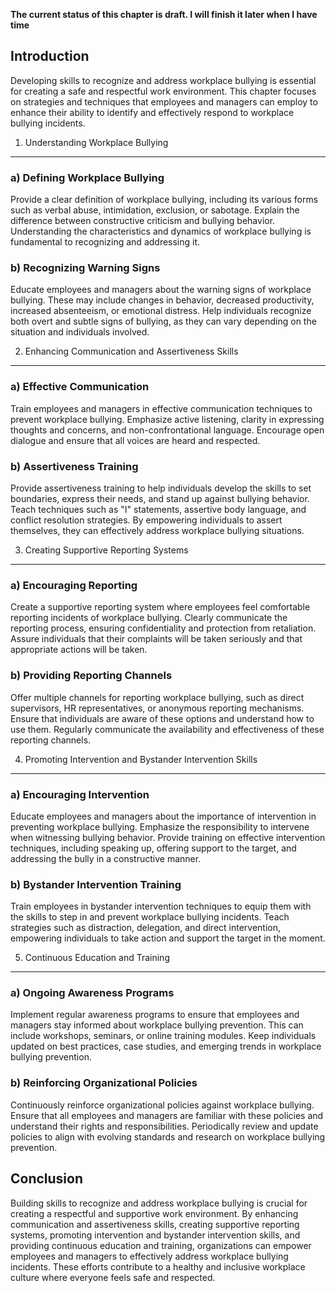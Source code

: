 **The current status of this chapter is draft. I will finish it later when I have time**

Introduction
------------

Developing skills to recognize and address workplace bullying is essential for creating a safe and respectful work environment. This chapter focuses on strategies and techniques that employees and managers can employ to enhance their ability to identify and effectively respond to workplace bullying incidents.

1. Understanding Workplace Bullying
-----------------------------------

### a) Defining Workplace Bullying

Provide a clear definition of workplace bullying, including its various forms such as verbal abuse, intimidation, exclusion, or sabotage. Explain the difference between constructive criticism and bullying behavior. Understanding the characteristics and dynamics of workplace bullying is fundamental to recognizing and addressing it.

### b) Recognizing Warning Signs

Educate employees and managers about the warning signs of workplace bullying. These may include changes in behavior, decreased productivity, increased absenteeism, or emotional distress. Help individuals recognize both overt and subtle signs of bullying, as they can vary depending on the situation and individuals involved.

2. Enhancing Communication and Assertiveness Skills
---------------------------------------------------

### a) Effective Communication

Train employees and managers in effective communication techniques to prevent workplace bullying. Emphasize active listening, clarity in expressing thoughts and concerns, and non-confrontational language. Encourage open dialogue and ensure that all voices are heard and respected.

### b) Assertiveness Training

Provide assertiveness training to help individuals develop the skills to set boundaries, express their needs, and stand up against bullying behavior. Teach techniques such as "I" statements, assertive body language, and conflict resolution strategies. By empowering individuals to assert themselves, they can effectively address workplace bullying situations.

3. Creating Supportive Reporting Systems
----------------------------------------

### a) Encouraging Reporting

Create a supportive reporting system where employees feel comfortable reporting incidents of workplace bullying. Clearly communicate the reporting process, ensuring confidentiality and protection from retaliation. Assure individuals that their complaints will be taken seriously and that appropriate actions will be taken.

### b) Providing Reporting Channels

Offer multiple channels for reporting workplace bullying, such as direct supervisors, HR representatives, or anonymous reporting mechanisms. Ensure that individuals are aware of these options and understand how to use them. Regularly communicate the availability and effectiveness of these reporting channels.

4. Promoting Intervention and Bystander Intervention Skills
-----------------------------------------------------------

### a) Encouraging Intervention

Educate employees and managers about the importance of intervention in preventing workplace bullying. Emphasize the responsibility to intervene when witnessing bullying behavior. Provide training on effective intervention techniques, including speaking up, offering support to the target, and addressing the bully in a constructive manner.

### b) Bystander Intervention Training

Train employees in bystander intervention techniques to equip them with the skills to step in and prevent workplace bullying incidents. Teach strategies such as distraction, delegation, and direct intervention, empowering individuals to take action and support the target in the moment.

5. Continuous Education and Training
------------------------------------

### a) Ongoing Awareness Programs

Implement regular awareness programs to ensure that employees and managers stay informed about workplace bullying prevention. This can include workshops, seminars, or online training modules. Keep individuals updated on best practices, case studies, and emerging trends in workplace bullying prevention.

### b) Reinforcing Organizational Policies

Continuously reinforce organizational policies against workplace bullying. Ensure that all employees and managers are familiar with these policies and understand their rights and responsibilities. Periodically review and update policies to align with evolving standards and research on workplace bullying prevention.

Conclusion
----------

Building skills to recognize and address workplace bullying is crucial for creating a respectful and supportive work environment. By enhancing communication and assertiveness skills, creating supportive reporting systems, promoting intervention and bystander intervention skills, and providing continuous education and training, organizations can empower employees and managers to effectively address workplace bullying incidents. These efforts contribute to a healthy and inclusive workplace culture where everyone feels safe and respected.
